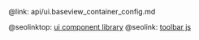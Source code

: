 @link: api/ui.baseview_container_config.md

@seolinktop: [ui component library](https://webix.com)
@seolink: [toolbar js](https://webix.com/widget/toolbar/)